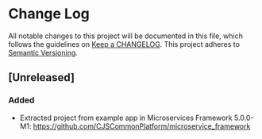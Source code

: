 # Change Log
All notable changes to this project will be documented in this file, which follows the guidelines
on [Keep a CHANGELOG](http://keepachangelog.com/). This project adheres to
[Semantic Versioning](http://semver.org/).

## [Unreleased]

### Added
- Extracted project from example app in Microservices Framework 5.0.0-M1: https://github.com/CJSCommonPlatform/microservice_framework



